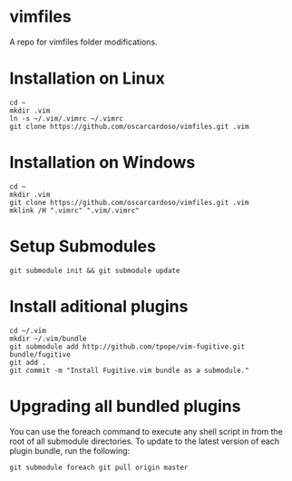 vimfiles
========

A repo for vimfiles folder modifications.

Installation on Linux
=====================
	cd ~
	mkdir .vim
	ln -s ~/.vim/.vimrc ~/.vimrc
	git clone https://github.com/oscarcardoso/vimfiles.git .vim

Installation on Windows
=======================
	cd ~
	mkdir .vim
	git clone https://github.com/oscarcardoso/vimfiles.git .vim
	mklink /H ".vimrc" ".vim/.vimrc"

Setup Submodules
================
	git submodule init && git submodule update
	
Install aditional plugins
=========================

	cd ~/.vim
	mkdir ~/.vim/bundle
	git submodule add http://github.com/tpope/vim-fugitive.git bundle/fugitive
	git add .
	git commit -m "Install Fugitive.vim bundle as a submodule."


Upgrading all bundled plugins
=============================

You can use the foreach command to execute any shell script in from the root of
all submodule directories. To update to the latest version of each plugin 
bundle, run the following:

	git submodule foreach git pull origin master
